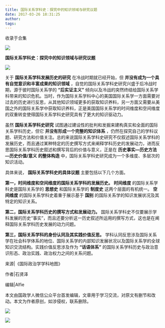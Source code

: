 ```yaml
---
title: 国际关系学科史：探究中的知识领域与研究议题
date: 2017-03-26 18:31:25
author: 
tags: 
---
```



收录于合集

![](/images/4432/2.png)

**国际关系学科史：探究中的知识领域与研究议题**

  

  

![](/images/4432/3.png)

关于 **国际关系学科发展历史的研究** 在冷战时期就已经开始，但 **并没有成为一个具有自觉意识和丰富成果的知识领域**
，自觉的国际关系学科史研究兴盛于后冷战时期，源于彼时国际关系学的 **“后实证主义”**
倾向以及冷战的突然终结给国际关系学科带来的知识危机。当时，作为国际关系学科中心的美国国际关系学一方面需要对过去的历史进行反思，从其他知识领域更多的获取知识养料，另一方面又需要从美国之外的国际关系学中获取知识养料，正是美国国际关系学的时间维度和空间维度的双重转变使得国际关系学科史研究具有了更大的知识驱动力。

虽然 **国际关系学科史研究** 试图通过建设性的批判和发掘来建构真实和全面的国际关系学科历史，但它 **并没有形成一个完整的知识体系**
，仍然在探究自己的学科议题、研究方法和价值关注。总的来说国际关系学科史研究不仅叙述国际关系学科的发展历史，而且通过某种特定的历史撰写方式来阐释学科历史的发展动力，进而反思国际关系学科历史叙述和撰写背后的价值与意义，正是在
**历史事实—历史方法—历史价值/意义** **的整体构造** 中，国际关系学科史研究成为一个多维度、多层次的知识活动。

具体来说， **国际关系学科史的具体议题** 主要包括以下几个方面。

**第一，时间维度和空间维度的国际关系学科的发展历史。** **时间维度** 的国际关系学科史是国际关系学的 **思想史** 和国际关系学的 **制度史**
这两个层面的有机统一。 **空间维度** 的国际关系学科史着重于展示基于 **国别** 的国际关系学的知识发展状况及其特定的知识关系。

**第二，国际关系学科历史的撰写方式和发展动力。**
国际关系学科史不仅要展示学科发展的历史“事实”，而且还要分析这一历史叙述所运用的撰写方式，这也是在阐释国际关系学科历史发展的动力问题。

**第三，国际关系学科的身份认同及其实践价值反思。**
学科认同反思涉及国际关系学在社会科学体系的地位、国际关系学的内部知识发展状况以及国际关系学的全球知识交流结构。实践价值反思涉及作为 **“话语体系”**
的国际关系学科历史与政治意识形态、政治实践、政治权力之间的关系问题。

  

来源|《国际政治学学科地图》

作者|石贤泽

编辑|Alfie

  

本文由国政学人微信公众平台首发编辑，文章用于学习交流，对原文有删节和改动。本文为作者原创，如涉侵权，联系删除。

  

![](/images/4432/4.jpeg)

![](/images/4432/5.png)

